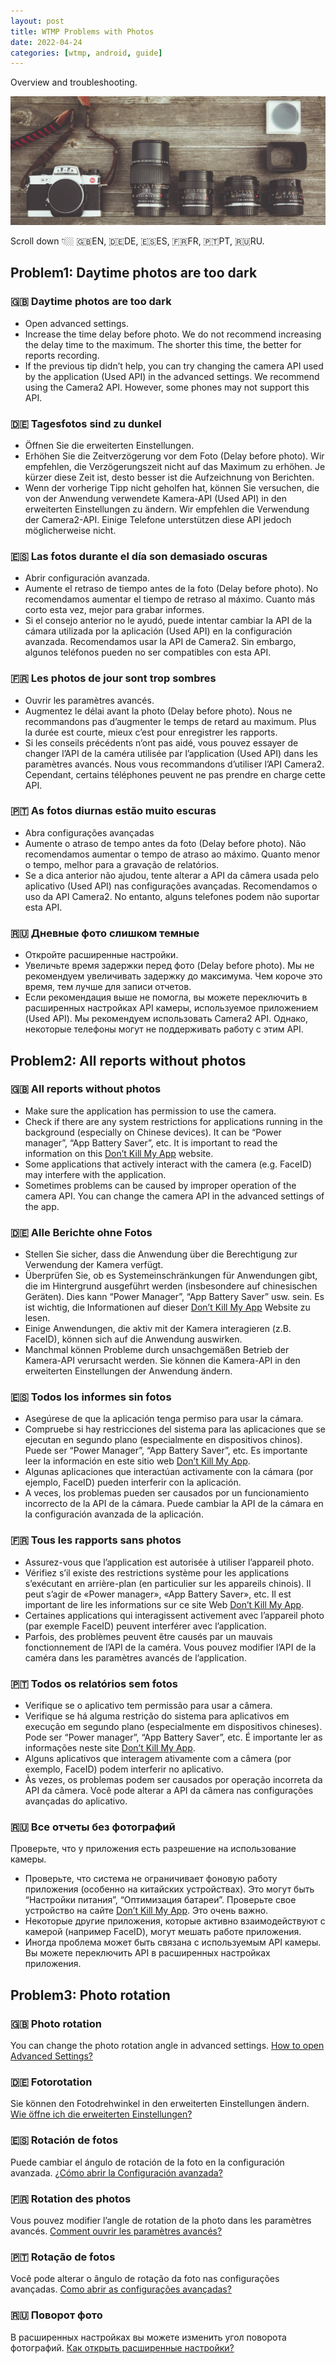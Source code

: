 ```yaml
---
layout: post
title: WTMP Problems with Photos
date: 2022-04-24
categories: [wtmp, android, guide]
---
```


Overview and troubleshooting.

![photo by Markus Spiske from pexels](https://raw.githubusercontent.com/mdnghtdv/mdnghtdv.github.io/main/assets/images/problems_photos.png)

Scroll down 👇🏼 🇬🇧EN, 🇩🇪DE, 🇪🇸ES, 🇫🇷FR, 🇵🇹PT, 🇷🇺RU.

## Problem1: Daytime photos are too dark

### 🇬🇧 Daytime photos are too dark

- Open advanced settings.
- Increase the time delay before photo. We do not recommend increasing the delay time to the maximum. The shorter this time, the better for reports recording.
- If the previous tip didn’t help, you can try changing the camera API used by the application (Used API) in the advanced settings. We recommend using the Camera2 API. However, some phones may not support this API.

### 🇩🇪 Tagesfotos sind zu dunkel

- Öffnen Sie die erweiterten Einstellungen.
- Erhöhen Sie die Zeitverzögerung vor dem Foto (Delay before photo). Wir empfehlen, die Verzögerungszeit nicht auf das Maximum zu erhöhen. Je kürzer diese Zeit ist, desto besser ist die Aufzeichnung von Berichten.
- Wenn der vorherige Tipp nicht geholfen hat, können Sie versuchen, die von der Anwendung verwendete Kamera-API (Used API) in den erweiterten Einstellungen zu ändern. Wir empfehlen die Verwendung der Camera2-API. Einige Telefone unterstützen diese API jedoch möglicherweise nicht.

### 🇪🇸 Las fotos durante el día son demasiado oscuras

- Abrir configuración avanzada.
- Aumente el retraso de tiempo antes de la foto (Delay before photo). No recomendamos aumentar el tiempo de retraso al máximo. Cuanto más corto esta vez, mejor para grabar informes.
- Si el consejo anterior no le ayudó, puede intentar cambiar la API de la cámara utilizada por la aplicación (Used API) en la configuración avanzada. Recomendamos usar la API de Camera2. Sin embargo, algunos teléfonos pueden no ser compatibles con esta API.

### 🇫🇷 Les photos de jour sont trop sombres

- Ouvrir les paramètres avancés.
- Augmentez le délai avant la photo (Delay before photo). Nous ne recommandons pas d’augmenter le temps de retard au maximum. Plus la durée est courte, mieux c’est pour enregistrer les rapports.
- Si les conseils précédents n’ont pas aidé, vous pouvez essayer de changer l’API de la caméra utilisée par l’application (Used API) dans les paramètres avancés. Nous vous recommandons d’utiliser l’API Camera2. Cependant, certains téléphones peuvent ne pas prendre en charge cette API.

### 🇵🇹 As fotos diurnas estão muito escuras

- Abra configurações avançadas
- Aumente o atraso de tempo antes da foto (Delay before photo). Não recomendamos aumentar o tempo de atraso ao máximo. Quanto menor o tempo, melhor para a gravação de relatórios.
- Se a dica anterior não ajudou, tente alterar a API da câmera usada pelo aplicativo (Used API) nas configurações avançadas. Recomendamos o uso da API Camera2. No entanto, alguns telefones podem não suportar esta API.

### 🇷🇺 Дневные фото слишком темные

- Откройте расширенные настройки.
- Увеличьте время задержки перед фото (Delay before photo). Мы не рекомендуем увеличивать задержку до максимума. Чем короче это время, тем лучше для записи отчетов.
- Если рекомендация выше не помогла, вы можете переключить в расширенных настройках API камеры, используемое приложением (Used API). Мы рекомендуем использовать Camera2 API. Однако, некоторые телефоны могут не поддерживать работу с этим API.

## Problem2: All reports without photos

### 🇬🇧 All reports without photos

- Make sure the application has permission to use the camera.
- Сheck if there are any system restrictions for applications running in the background (especially on Chinese devices). It can be “Power manager”, “App Battery Saver”, etc. It is important to read the information on this [Don’t Kill My App](https://dontkillmyapp.com/) website.
- Some applications that actively interact with the camera (e.g. FaceID) may interfere with the application.
- Sometimes problems can be caused by improper operation of the camera API. You can change the camera API in the advanced settings of the app.

### 🇩🇪 Alle Berichte ohne Fotos

- Stellen Sie sicher, dass die Anwendung über die Berechtigung zur Verwendung der Kamera verfügt.
- Überprüfen Sie, ob es Systemeinschränkungen für Anwendungen gibt, die im Hintergrund ausgeführt werden (insbesondere auf chinesischen Geräten). Dies kann “Power Manager”, “App Battery Saver” usw. sein. Es ist wichtig, die Informationen auf dieser [Don’t Kill My App](https://dontkillmyapp.com/) Website zu lesen.
- Einige Anwendungen, die aktiv mit der Kamera interagieren (z.B. FaceID), können sich auf die Anwendung auswirken.
- Manchmal können Probleme durch unsachgemäßen Betrieb der Kamera-API verursacht werden. Sie können die Kamera-API in den erweiterten Einstellungen der Anwendung ändern.

### 🇪🇸 Todos los informes sin fotos

- Asegúrese de que la aplicación tenga permiso para usar la cámara.
- Compruebe si hay restricciones del sistema para las aplicaciones que se ejecutan en segundo plano (especialmente en dispositivos chinos). Puede ser “Power Manager”, “App Battery Saver”, etc. Es importante leer la información en este sitio web [Don’t Kill My App](https://dontkillmyapp.com/).
- Algunas aplicaciones que interactúan activamente con la cámara (por ejemplo, FaceID) pueden interferir con la aplicación.
- A veces, los problemas pueden ser causados por un funcionamiento incorrecto de la API de la cámara. Puede cambiar la API de la cámara en la configuración avanzada de la aplicación.

### 🇫🇷 Tous les rapports sans photos

- Assurez-vous que l’application est autorisée à utiliser l’appareil photo.
- Vérifiez s’il existe des restrictions système pour les applications s’exécutant en arrière-plan (en particulier sur les appareils chinois). Il peut s’agir de «Power manager», «App Battery Saver», etc. Il est important de lire les informations sur ce site Web [Don’t Kill My App](https://dontkillmyapp.com/).
- Certaines applications qui interagissent activement avec l’appareil photo (par exemple FaceID) peuvent interférer avec l’application.
- Parfois, des problèmes peuvent être causés par un mauvais fonctionnement de l’API de la caméra. Vous pouvez modifier l’API de la caméra dans les paramètres avancés de l’application.

### 🇵🇹 Todos os relatórios sem fotos

- Verifique se o aplicativo tem permissão para usar a câmera.
- Verifique se há alguma restrição do sistema para aplicativos em execução em segundo plano (especialmente em dispositivos chineses). Pode ser “Power manager”, “App Battery Saver”, etc. É importante ler as informações neste site [Don’t Kill My App](https://dontkillmyapp.com/).
- Alguns aplicativos que interagem ativamente com a câmera (por exemplo, FaceID) podem interferir no aplicativo.
- Às vezes, os problemas podem ser causados por operação incorreta da API da câmera. Você pode alterar a API da câmera nas configurações avançadas do aplicativo.

### 🇷🇺 Все отчеты без фотографий

Проверьте, что у приложения есть разрешение на использование камеры.
- Проверьте, что система не ограничивает фоновую работу приложения (особенно на китайских устройствах). Это могут быть “Настройки питания”, “Оптимизация батареи”. Проверьте свое устройство на сайте [Don’t Kill My App](https://dontkillmyapp.com/). Это очень важно.
- Некоторые другие приложения, которые активно взаимодействуют с камерой (например FaceID), могут мешать работе приложения.
- Иногда проблема может быть связана с используемым API камеры. Вы можете переключить API в расширенных настройках приложения.

## Problem3: Photo rotation

### 🇬🇧 Photo rotation
You can change the photo rotation angle in advanced settings. [How to open Advanced Settings?](https://wtmp.app/posts/wtmp-user-guide/)

### 🇩🇪 Fotorotation
Sie können den Fotodrehwinkel in den erweiterten Einstellungen ändern. [Wie öffne ich die erweiterten Einstellungen?](https://wtmp.app/posts/wtmp-user-guide/)

### 🇪🇸 Rotación de fotos
Puede cambiar el ángulo de rotación de la foto en la configuración avanzada. [¿Cómo abrir la Configuración avanzada?](https://wtmp.app/posts/wtmp-user-guide/)

### 🇫🇷 Rotation des photos
Vous pouvez modifier l’angle de rotation de la photo dans les paramètres avancés. [Comment ouvrir les paramètres avancés?](https://wtmp.app/posts/wtmp-user-guide/)

### 🇵🇹 Rotação de fotos
Você pode alterar o ângulo de rotação da foto nas configurações avançadas. [Como abrir as configurações avançadas?](https://wtmp.app/posts/wtmp-user-guide/)

### 🇷🇺 Поворот фото
В расширенных настройках вы можете изменить угол поворота фотографий. [Как открыть расширенные настройки?](https://wtmp.app/posts/wtmp-user-guide/)
